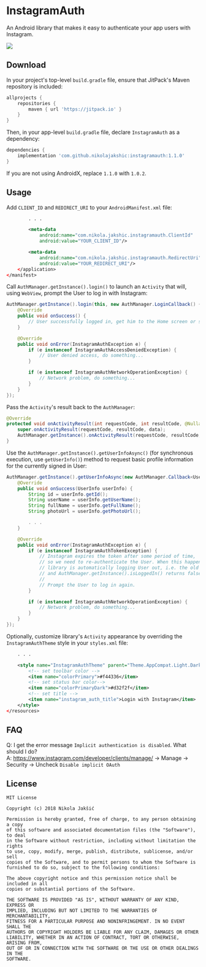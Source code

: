 # InstagramAuth

An Android library that makes it easy to authenticate your app users with Instagram.

[![](https://jitpack.io/v/nikolajakshic/instagramauth.svg)](https://jitpack.io/#nikolajakshic/instagramauth)

## Download

In your project's top-level `build.gradle` file, ensure that JitPack's Maven repository is included:

```groovy
allprojects {
    repositories {
        maven { url 'https://jitpack.io' }
    }
}
```

Then, in your app-level `build.gradle` file, declare `InstagramAuth` as a dependency:

```groovy
dependencies {
    implementation 'com.github.nikolajakshic:instagramauth:1.1.0'
}
```

If you are not using AndroidX, replace `1.1.0` with `1.0.2`.

## Usage

Add `CLIENT_ID` and `REDIRECT_URI` to your `AndroidManifest.xml` file:

```xml
        . . .

        <meta-data
            android:name="com.nikola.jakshic.instagramauth.ClientId"
            android:value="YOUR_CLIENT_ID"/>

        <meta-data
            android:name="com.nikola.jakshic.instagramauth.RedirectUri"
            android:value="YOUR_REDIRECT_URI"/>
    </application>
</manifest>
```

Call `AuthManager.getInstance().login()` to launch  an `Activity` that will, using `WebView`, prompt the User
to log in with Instagram:

```java
AuthManager.getInstance().login(this, new AuthManager.LoginCallback() {
    @Override
    public void onSuccess() {
        // User successfully logged in, get him to the Home screen or something...
    }

    @Override
    public void onError(InstagramAuthException e) {
        if (e instanceof InstagramAuthAccessDeniedException) {
            // User denied access, do something...
        }

        if (e instanceof InstagramAuthNetworkOperationException) {
            // Network problem, do something...
        }
    }
});
```

Pass the `Activity`'s result back to the `AuthManager`:

```java
@Override
protected void onActivityResult(int requestCode, int resultCode, @Nullable Intent data) {
    super.onActivityResult(requestCode, resultCode, data);
    AuthManager.getInstance().onActivityResult(requestCode, resultCode, data);
}
```

Use the `AuthManager.getInstance().getUserInfoAsync()` (for synchronous execution, use `getUserInfo()`) method to request basic profile information for the currently signed in User:

```java
AuthManager.getInstance().getUserInfoAsync(new AuthManager.Callback<UserInfo>() {
    @Override
    public void onSuccess(UserInfo userInfo) {
        String id = userInfo.getId();
        String userName = userInfo.getUserName();
        String fullName = userInfo.getFullName();
        String photoUrl = userInfo.getPhotoUrl();

        . . .
    }

    @Override
    public void onError(InstagramAuthException e) {
        if (e instanceof InstagramAuthTokenException) {
            // Instagram expires the token after some period of time,
            // so we need to re-authenticate the User. When this happens,
            // library is automatically logging User out, i.e. the old token is removed
            // and AuthManager.getInstance().isLoggedIn() returns false.
            //
            // Prompt the User to log in again.
        }

        if (e instanceof InstagramAuthNetworkOperationException) {
            // Network problem, do something...
        }
    }
});
```

Optionally, customize library's `Activity` appearance by overriding the `InstagramAuthTheme` style in your `styles.xml` file:

```xml
    . . .

    <style name="InstagramAuthTheme" parent="Theme.AppCompat.Light.DarkActionBar">
        <!-- set toolbar color -->
        <item name="colorPrimary">#f44336</item>
        <!-- set status bar color-->
        <item name="colorPrimaryDark">#d32f2f</item>
        <!-- set title -->
        <item name="instagram_auth_title">Login with Instagram</item>
    </style>
</resources>
```

## FAQ

Q: I get the error message `Implicit authentication is disabled`. What should I do?  
A: https://www.instagram.com/developer/clients/manage/ -> Manage -> Security -> Uncheck `Disable implicit OAuth`

## License

```
MIT License

Copyright (c) 2018 Nikola Jakšić

Permission is hereby granted, free of charge, to any person obtaining a copy
of this software and associated documentation files (the "Software"), to deal
in the Software without restriction, including without limitation the rights
to use, copy, modify, merge, publish, distribute, sublicense, and/or sell
copies of the Software, and to permit persons to whom the Software is
furnished to do so, subject to the following conditions:

The above copyright notice and this permission notice shall be included in all
copies or substantial portions of the Software.

THE SOFTWARE IS PROVIDED "AS IS", WITHOUT WARRANTY OF ANY KIND, EXPRESS OR
IMPLIED, INCLUDING BUT NOT LIMITED TO THE WARRANTIES OF MERCHANTABILITY,
FITNESS FOR A PARTICULAR PURPOSE AND NONINFRINGEMENT. IN NO EVENT SHALL THE
AUTHORS OR COPYRIGHT HOLDERS BE LIABLE FOR ANY CLAIM, DAMAGES OR OTHER
LIABILITY, WHETHER IN AN ACTION OF CONTRACT, TORT OR OTHERWISE, ARISING FROM,
OUT OF OR IN CONNECTION WITH THE SOFTWARE OR THE USE OR OTHER DEALINGS IN THE
SOFTWARE.
```
